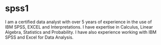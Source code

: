 # spss1
I am a certified data analyst with over 5 years of experience in the use of IBM SPSS, EXCEL and Interpretations. I have expertise in Calculus, Linear Algebra, Statistics and Probability. I have also experience working with IBM SPSS and Excel for Data Analysis.
